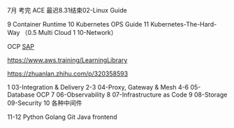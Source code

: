7月 考完 ACE
最迟8.31结束02-Linux Guide

9 Container Runtime
10 Kubernetes OPS Guide
11 Kubernetes-The-Hard-Way
（0.5 Multi Cloud 1 10-Network）

OCP [SAP](https://aws.amazon.com/cn/certification/certified-solutions-architect-professional/)

https://www.aws.training/LearningLibrary

https://zhuanlan.zhihu.com/p/320358593

1 03-Integration & Delivery
2-3 04-Proxy, Gateway & Mesh
4-6 05-Database OCP
7 06-Observability
8 07-Infrastructure as Code
9 08-Storage 09-Security
10 各种中间件

11-12
Python
Golang
Git 
Java
frontend